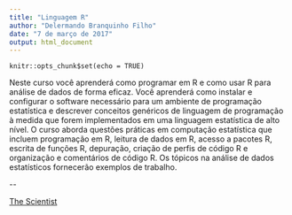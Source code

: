 ```yaml
---
title: "Linguagem R"
author: "Delermando Branquinho Filho"
date: "7 de março de 2017"
output: html_document
---
```


```{r setup, include=FALSE}
knitr::opts_chunk$set(echo = TRUE)
```

Neste curso você aprenderá como programar em R e como usar R para análise de dados de forma eficaz. Você aprenderá como instalar e configurar o software necessário para um ambiente de programação estatística e descrever conceitos genéricos de linguagem de programação à medida que forem implementados em uma linguagem estatística de alto nível. O curso aborda questões práticas em computação estatística que incluem programação em R, leitura de dados em R, acesso a pacotes R, escrita de funções R, depuração, criação de perfis de código R e organização e comentários de código R. Os tópicos na análise de dados estatísticos fornecerão exemplos de trabalho.


--

[The Scientist](http://www.thescientist.com.br)